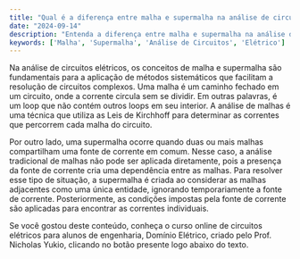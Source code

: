 ```yaml
---
title: "Qual é a diferença entre malha e supermalha na análise de circuitos?"
date: "2024-09-14"
description: "Entenda a diferença entre malha e supermalha na análise de circuitos elétricos."
keywords: ['Malha', 'Supermalha', 'Análise de Circuitos', 'Elétrico']
---
```


Na análise de circuitos elétricos, os conceitos de malha e supermalha são fundamentais para a aplicação de métodos sistemáticos que facilitam a resolução de circuitos complexos. Uma malha é um caminho fechado em um circuito, onde a corrente circula sem se dividir. Em outras palavras, é um loop que não contém outros loops em seu interior. A análise de malhas é uma técnica que utiliza as Leis de Kirchhoff para determinar as correntes que percorrem cada malha do circuito.

Por outro lado, uma supermalha ocorre quando duas ou mais malhas compartilham uma fonte de corrente em comum. Nesse caso, a análise tradicional de malhas não pode ser aplicada diretamente, pois a presença da fonte de corrente cria uma dependência entre as malhas. Para resolver esse tipo de situação, a supermalha é criada ao considerar as malhas adjacentes como uma única entidade, ignorando temporariamente a fonte de corrente. Posteriormente, as condições impostas pela fonte de corrente são aplicadas para encontrar as correntes individuais.

Se você gostou deste conteúdo, conheça o curso online de circuitos elétricos para alunos de engenharia, Domínio Elétrico, criado pelo Prof. Nicholas Yukio, clicando no botão presente logo abaixo do texto.